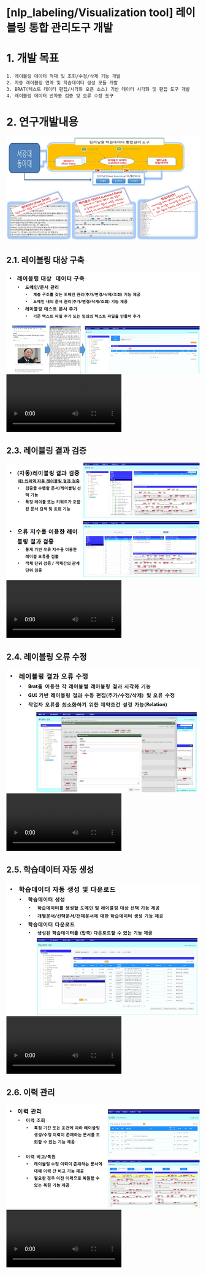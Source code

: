 [nlp_labeling/Visualization tool] 레이블링 통합 관리도구 개발
======================
 # 1. 개발 목표

	1. 레이블링 데이터 적재 및 조회/수정/삭제 기능 개발
	2. 자동 레이블링 연계 및 학습데이터 생성 모듈 개발
	3. BRAT(텍스트 데이터 편집/시각화 오픈 소스) 기반 데이터 시각화 및 편집 도구 개발
	4. 레이블링 데이터 반자동 검증 및 오류 수정 도구

# 2. 연구개발내용

![연구개발내용](./images/manage.jpg)

## 2.1. 레이블링 대상 구축

![레이블링대상구축](./images/manage1.jpg)
![레이블링대상구축](./images/시연01.mp4)
## 2.3. 레이블링 결과 검증

![레이블링결과검증](./images/manage3.jpg)
![레이블링대상구축](./images/시연03.mp4)
## 2.4. 레이블링 오류 수정

![레이블링오류수정](./images/manage4.jpg)
![레이블링대상구축](./images/시연04.mp4)
## 2.5. 학습데이터 자동 생성

![학습데이터자동생성](./images/manage5.jpg)
![레이블링대상구축](./images/시연05.mp4)
## 2.6. 이력 관리

![이력관리](./images/manage6.jpg)
![레이블링대상구축](./images/시연06.mp4)
